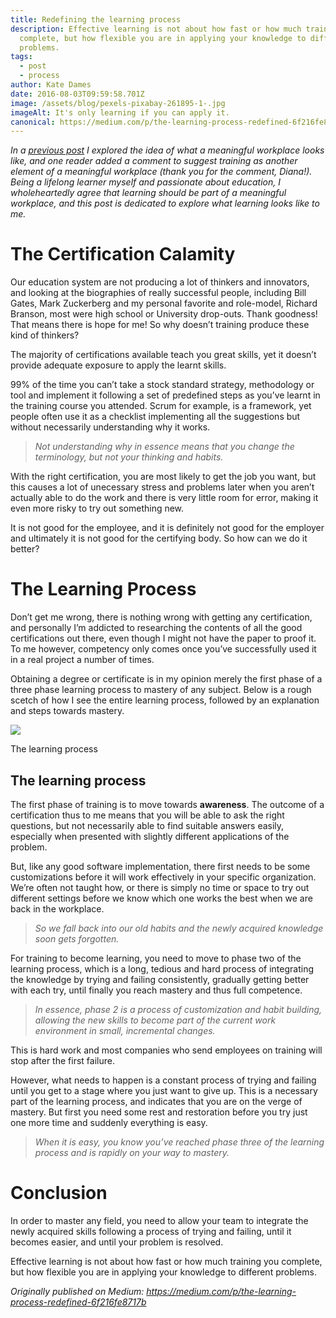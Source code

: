 ```yaml
---
title: Redefining the learning process
description: Effective learning is not about how fast or how much training you
  complete, but how flexible you are in applying your knowledge to different
  problems.
tags:
  - post
  - process
author: Kate Dames
date: 2016-08-03T09:59:58.701Z
image: /assets/blog/pexels-pixabay-261895-1-.jpg
imageAlt: It's only learning if you can apply it.
canonical: https://medium.com/p/the-learning-process-redefined-6f216fe8717b
---
```



*In a [previous post](https://branded.me/funficient/the-3-keys-to-more-meaningful-work) I explored the idea of what a meaningful workplace looks like, and one reader added a comment to suggest training as another element of a meaningful workplace (thank you for the comment, Diana!). Being a lifelong learner myself and passionate about education, I wholeheartedly agree that learning should be part of a meaningful workplace, and this post is dedicated to explore what learning looks like to me.*

# The Certification Calamity

Our education system are not producing a lot of thinkers and innovators, and looking at the biographies of really successful people, including Bill Gates, Mark Zuckerberg and my personal favorite and role-model, Richard Branson, most were high school or University drop-outs. Thank goodness! That means there is hope for me! So why doesn’t training produce these kind of thinkers?

The majority of certifications available teach you great skills, yet it doesn’t provide adequate exposure to apply the learnt skills.

99% of the time you can’t take a stock standard strategy, methodology or tool and implement it following a set of predefined steps as you’ve learnt in the training course you attended. Scrum for example, is a framework, yet people often use it as a checklist implementing all the suggestions but without necessarily understanding why it works.

> *Not understanding why in essence means that you change the terminology, but not your thinking and habits.*

With the right certification, you are most likely to get the job you want, but this causes a lot of unecessary stress and problems later when you aren’t actually able to do the work and there is very little room for error, making it even more risky to try out something new.

It is not good for the employee, and it is definitely not good for the employer and ultimately it is not good for the certifying body. So how can we do it better?

# The Learning Process

Don’t get me wrong, there is nothing wrong with getting any certification, and personally I’m addicted to researching the contents of all the good certifications out there, even though I might not have the paper to proof it. To me however, competency only comes once you’ve successfully used it in a real project a number of times.

Obtaining a degree or certificate is in my opinion merely the first phase of a three phase learning process to mastery of any subject. Below is a rough scetch of how I see the entire learning process, followed by an explanation and steps towards mastery.

![](https://miro.medium.com/max/700/1*5tiry7fBz2fcb6yufEzg8g.jpeg)

The learning process

## The learning process

The first phase of training is to move towards **awareness**. The outcome of a certification thus to me means that you will be able to ask the right questions, but not necessarily able to find suitable answers easily, especially when presented with slightly different applications of the problem.

But, like any good software implementation, there first needs to be some customizations before it will work effectively in your specific organization. We’re often not taught how, or there is simply no time or space to try out different settings before we know which one works the best when we are back in the workplace.

> *So we fall back into our old habits and the newly acquired knowledge soon gets forgotten.*

For training to become learning, you need to move to phase two of the learning process, which is a long, tedious and hard process of integrating the knowledge by trying and failing consistently, gradually getting better with each try, until finally you reach mastery and thus full competence.

> *In essence, phase 2 is a process of customization and habit building, allowing the new skills to become part of the current work environment in small, incremental changes.*

This is hard work and most companies who send employees on training will stop after the first failure.

However, what needs to happen is a constant process of trying and failing until you get to a stage where you just want to give up. This is a necessary part of the learning process, and indicates that you are on the verge of mastery. But first you need some rest and restoration before you try just one more time and suddenly everything is easy.

> *When it is easy, you know you’ve reached phase three of the learning process and is rapidly on your way to mastery.*

# Conclusion

In order to master any field, you need to allow your team to integrate the newly acquired skills following a process of trying and failing, until it becomes easier, and until your problem is resolved.

Effective learning is not about how fast or how much training you complete, but how flexible you are in applying your knowledge to different problems.







*Originally published on Medium: https://medium.com/p/the-learning-process-redefined-6f216fe8717b*